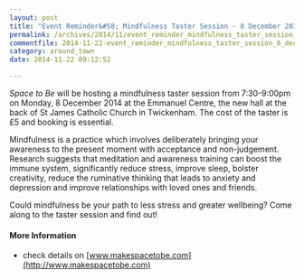 ```yaml
---
layout: post
title: "Event Reminder&#58; Mindfulness Taster Session - 8 December 2014"
permalink: /archives/2014/11/event_reminder_mindfulness_taster_session_8_decemb.html
commentfile: 2014-11-22-event_reminder_mindfulness_taster_session_8_decemb
category: around_town
date: 2014-11-22 09:12:52

---
```


*Space to Be* will be hosting a mindfulness taster session from 7:30-9:00pm on Monday, 8 December 2014 at the Emmanuel Centre, the new hall at the back of St James Catholic Church in Twickenham. The cost of the taster is £5 and booking is essential.

Mindfulness is a practice which involves deliberately bringing your awareness to the present moment with acceptance and non-judgement. Research suggests that meditation and awareness training can boost the immune system, significantly reduce stress, improve sleep, bolster creativity, reduce the ruminative thinking that leads to anxiety and depression and improve relationships with loved ones and friends.

Could mindfulness be your path to less stress and greater wellbeing? Come along to the taster session and find out!

#### More Information

-   check details on [www.makespacetobe.com](http://www.makespacetobe.com)
